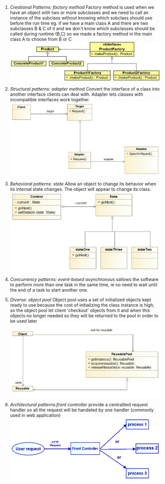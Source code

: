 1. *Creational Patterns: factory method*
Factory method is used when we have an object with two or more subclasses and we need to call an instance of the subclass without knowing which subclass should use before the run time eg. if we have a main class A and there are two subclasses B & C of it and we don't know which subclasses should be called during runtime (B,C) so we made a factory method in the main class A to choose from B or C
![factury method](factory_method.JPG)

2. *Structural patterns: adapter method*
Convert the interface of a class into another interface clients can deal with. Adapter lets classes with incompatible interfaces work together.
![adapter method](adapter.jpg)

3. *Behavioral patterns: state*
Allow an object to change its behavior when its internal state changes. The object will appear to change its class.
![state](state.jpg)

4. *Concurrency patterns: event-based asynchronous*
sallows the software to perform more than one task in the same time, ie no need to wait until the end of a task to start another one. 

5. *Diverse: object pool*
Object pool uses a set of initialized objects kept ready to use because the cost of initializing the class instance is high, so the object pool let client 'checkout' objects from it and when this objects no longer needed so they will be returned to the pool in order to be used later
![object pool](pool.jpg)

6. *Architectural patterns:front controller*
provide a centralited request handler so all the request will be handeled by one handler (commonly used in web application)
![Front Controller](front_controller.jpg)